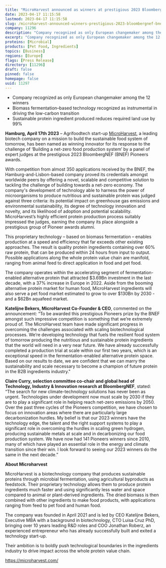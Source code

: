 ```yaml
---
title: "MicroHarvest announced as winners at prestigious 2023 BloombergNEF (BNEF) Pioneers awards"
date: 2023-04-17 11:15:58
lastmod: 2023-04-17 11:15:58
slug: /microharvest-announced-winners-prestigious-2023-bloombergnef-bnef-pioneers-awards
company: 11296
description: "Company recognized as only European changemaker among the 12 winnersBiomass fermentation–based technology recognized as instrumental in driving the low-carbon transitionSustainable protein ingredient produced reduces required land use by 99%"
excerpt: "Company recognized as only European changemaker among the 12 winnersBiomass fermentation–based technology recognized as instrumental in driving the low-carbon transitionSustainable protein ingredient produced reduces required land use by 99%"
proteins: [Microbial]
products: [Pet Food, Ingredients]
topics: [Business]
regions: [Europe]
flags: [Press Release]
directory: [11296]
draft: false
pinned: false
homepage: false
uuid: 11297
---
```

<ul>
<li>Company recognized as only European changemaker among the 12 winners</li>
<li>Biomass fermentation–based technology recognized as instrumental in driving the low-carbon transition</li>
<li>Sustainable protein ingredient produced reduces required land use by 99%</li>
</ul>
<p><strong>Hamburg, April 17th 2023</strong> – Agrifoodtech start-up <a href="https://microharvest.com/">MicroHarvest</a>, a leading biotech company on a mission to build the sustainable food system of tomorrow, has been named as winning innovator for its response to the challenge of ‘Building a net-zero food production system’ by a panel of expert judges at the prestigious 2023 BloombergNEF (BNEF) Pioneers awards.</p>
<p>With competition from almost 350 applications received by the BNEF, the Hamburg-and-Lisbon-based company proved its credentials amongst worldwide peers by offering a novel, scalable and competitive solution to tackling the challenge of building towards a net-zero economy. The company's development of technology able to harness the power of microorganisms to produce nutritious and sustainable protein was judged against three criteria: its potential impact on greenhouse gas emissions and environmental sustainability, its degree of technology innovation and novelty, and its likelihood of adoption and potential scalability. MicroHarvest’s highly efficient protein production process suitably impressed the judges, earning the company its place alongside a prestigious group of Pioneer awards alumni.</p>
<p>This proprietary technology – based on biomass fermentation – enables production at a speed and efficiency that far exceeds other existing approaches. The result is quality protein ingredients containing over 60% raw protein, that can be produced within 24 hours from input to output. Possible applications along the whole protein value chain are manifold, ranging from animal feed to direct application in food and pet food.</p>
<p>The company operates within the accelerating segment of fermentation-enabled alternative protein that attracted $3.69Bn investment in the last decade, with a 37% increase in Europe in 2022. Aside from the booming alternative protein market for human food, MicroHarvest ingredients will also serve a pet food market estimated to grow to over $130Bn by 2030 - and a $62Bn aquafeed market.</p>
<p><strong>Katelijne Bekers, MicroHarvest Co-Founder & CEO</strong>, commented on the announcement: “To be awarded this prestigious Pioneers prize by the BNEF amongst such impressive competition is something that we’re extremely proud of. The MicroHarvest team have made significant progress in overcoming the challenges associated with scaling biotechnological processes. We’re developing technology that fuels the resilient food system of tomorrow producing the nutritious and sustainable protein ingredients that the world will need in a very near future. We have already successfully completed a production trial at scale within our first two years, which is an exceptional speed in the fermentation-enabled alternative protein space. Based on our results to date, we are confident that we can marry the sustainability and scale necessary to become a champion of future protein in the B2B ingredients industry."</p>
<p><strong>Claire Curry, selection committee co-chair and global head of Technology, Industry & Innovation research at BloombergNEF</strong>, stated: “The search for new climate-technology solutions has never been as urgent. Technologies under development now must scale by 2030 if they are to play a significant role in helping reach net-zero emissions by 2050. Over the past three cycles of the Pioneers competition, we have chosen to focus on innovation areas where there are particularly large decarbonization hurdles. My belief is that our 2023 winners have the technology edge, the talent and the right support systems to play a significant role in overcoming the hurdles in scaling green hydrogen, producing sustainable metals at scale and in decarbonizing our food production system. We have now had 141 Pioneers winners since 2010, many of which have played an essential role in the energy and climate transition since their win. I look forward to seeing our 2023 winners do the same in the next decade.”</p>
<p><strong>About Microharvest</strong></p>
<p>MicroHarvest is a biotechnology company that produces sustainable proteins through microbial fermentation, using agricultural byproducts as feedstock. Their proprietary technology allows them to produce protein ingredients much faster and using significantly less water and space compared to animal or plant-derived ingredients. The dried biomass is then combined with other ingredients to make food products, with applications ranging from feed to pet food and human food. </p>
<p>The company was founded in April 2021 and is led by CEO Katelijne Bekers, Executive MBA with a background in biotechnology, CTO Luisa Cruz PhD, bringing over 10 years leading R&D roles and COO Jonathan Roberz, an experienced entrepreneur who has already successfully built and exited a technology start-up.</p>
<p>Their ambition is to boldly push technological boundaries in the ingredients industry to drive impact across the whole protein value chain.</p>
<p><a href="https://microharvest.com/">https://microharvest.com/</a></p>
<p> </p>
